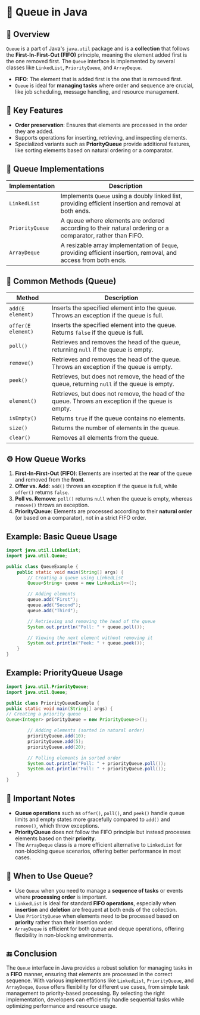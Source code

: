 # 📘 Queue in Java

## 📝 Overview
`Queue` is a part of Java's `java.util` package and is a **collection** that follows the **First-In-First-Out (FIFO)** principle, meaning the element added first is the one removed first. The `Queue` interface is implemented by several classes like `LinkedList`, `PriorityQueue`, and `ArrayDeque`.

- **FIFO**: The element that is added first is the one that is removed first.
- `Queue` is ideal for **managing tasks** where order and sequence are crucial, like job scheduling, message handling, and resource management.

## 🧩 Key Features
- **Order preservation**: Ensures that elements are processed in the order they are added.
- Supports operations for inserting, retrieving, and inspecting elements.
- Specialized variants such as **PriorityQueue** provide additional features, like sorting elements based on natural ordering or a comparator.

## 🚀 Queue Implementations

| **Implementation**   | **Description**                                                                 |
|----------------------|---------------------------------------------------------------------------------|
| `LinkedList`         | Implements `Queue` using a doubly linked list, providing efficient insertion and removal at both ends. |
| `PriorityQueue`      | A queue where elements are ordered according to their natural ordering or a comparator, rather than FIFO. |
| `ArrayDeque`         | A resizable array implementation of `Deque`, providing efficient insertion, removal, and access from both ends. |

## 🚀 Common Methods (Queue)

| **Method**                              | **Description**                                |
|-----------------------------------------|------------------------------------------------|
| `add(E element)`                        | Inserts the specified element into the queue. Throws an exception if the queue is full. |
| `offer(E element)`                      | Inserts the specified element into the queue. Returns `false` if the queue is full. |
| `poll()`                                | Retrieves and removes the head of the queue, returning `null` if the queue is empty. |
| `remove()`                              | Retrieves and removes the head of the queue. Throws an exception if the queue is empty. |
| `peek()`                                | Retrieves, but does not remove, the head of the queue, returning `null` if the queue is empty. |
| `element()`                             | Retrieves, but does not remove, the head of the queue. Throws an exception if the queue is empty. |
| `isEmpty()`                             | Returns `true` if the queue contains no elements.|
| `size()`                                | Returns the number of elements in the queue.   |
| `clear()`                               | Removes all elements from the queue.           |

## ⚙️ How Queue Works
1. **First-In-First-Out (FIFO)**: Elements are inserted at the **rear** of the queue and removed from the **front**.
2. **Offer vs. Add**: `add()` throws an exception if the queue is full, while `offer()` returns `false`.
3. **Poll vs. Remove**: `poll()` returns `null` when the queue is empty, whereas `remove()` throws an exception.
4. **PriorityQueue**: Elements are processed according to their **natural order** (or based on a comparator), not in a strict FIFO order.

## Example: Basic Queue Usage

```java
import java.util.LinkedList;
import java.util.Queue;

public class QueueExample {
    public static void main(String[] args) {
        // Creating a queue using LinkedList
        Queue<String> queue = new LinkedList<>();

        // Adding elements
        queue.add("First");
        queue.add("Second");
        queue.add("Third");

        // Retrieving and removing the head of the queue
        System.out.println("Poll: " + queue.poll());

        // Viewing the next element without removing it
        System.out.println("Peek: " + queue.peek());
    }
}
```

## Example: PriorityQueue Usage
``` java
import java.util.PriorityQueue;
import java.util.Queue;

public class PriorityQueueExample {
public static void main(String[] args) {
// Creating a priority queue
Queue<Integer> priorityQueue = new PriorityQueue<>();

        // Adding elements (sorted in natural order)
        priorityQueue.add(10);
        priorityQueue.add(5);
        priorityQueue.add(20);

        // Polling elements in sorted order
        System.out.println("Poll: " + priorityQueue.poll());
        System.out.println("Poll: " + priorityQueue.poll());
    }
}
```


## 🔐 Important Notes
- **Queue operations** such as `offer()`, `poll()`, and `peek()` handle queue limits and empty states more gracefully compared to `add()` and `remove()`, which throw exceptions.
- **PriorityQueue** does not follow the FIFO principle but instead processes elements based on their **priority**.
- The `ArrayDeque` class is a more efficient alternative to `LinkedList` for non-blocking queue scenarios, offering better performance in most cases.

## 🎯 When to Use Queue?
- Use `Queue` when you need to manage a **sequence of tasks** or events where **processing order** is important.
- `LinkedList` is ideal for standard **FIFO operations**, especially when **insertion** and **deletion** are frequent at both ends of the collection.
- Use `PriorityQueue` when elements need to be processed based on **priority** rather than their insertion order.
- `ArrayDeque` is efficient for both queue and deque operations, offering flexibility in non-blocking environments.

## 🔚 Conclusion

The `Queue` interface in Java provides a robust solution for managing tasks in a **FIFO** manner, ensuring that elements are processed in the correct sequence. With various implementations like `LinkedList`, `PriorityQueue`, and `ArrayDeque`, `Queue` offers flexibility for different use cases, from simple task management to priority-based processing. By selecting the right implementation, developers can efficiently handle sequential tasks while optimizing performance and resource usage.